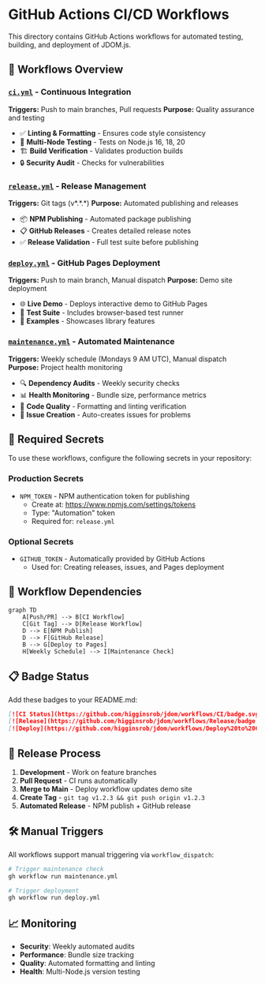 # GitHub Actions CI/CD Workflows

This directory contains GitHub Actions workflows for automated testing, building, and deployment of JDOM.js.

## 🚀 Workflows Overview

### [`ci.yml`](./ci.yml) - Continuous Integration

**Triggers:** Push to main branches, Pull requests
**Purpose:** Quality assurance and testing

-   ✅ **Linting & Formatting** - Ensures code style consistency
-   🧪 **Multi-Node Testing** - Tests on Node.js 16, 18, 20
-   🏗️ **Build Verification** - Validates production builds
-   🔒 **Security Audit** - Checks for vulnerabilities

### [`release.yml`](./release.yml) - Release Management

**Triggers:** Git tags (v*.*.\*)
**Purpose:** Automated publishing and releases

-   📦 **NPM Publishing** - Automated package publishing
-   📋 **GitHub Releases** - Creates detailed release notes
-   ✅ **Release Validation** - Full test suite before publishing

### [`deploy.yml`](./deploy.yml) - GitHub Pages Deployment

**Triggers:** Push to main branch, Manual dispatch
**Purpose:** Demo site deployment

-   🌐 **Live Demo** - Deploys interactive demo to GitHub Pages
-   📱 **Test Suite** - Includes browser-based test runner
-   🎯 **Examples** - Showcases library features

### [`maintenance.yml`](./maintenance.yml) - Automated Maintenance

**Triggers:** Weekly schedule (Mondays 9 AM UTC), Manual dispatch
**Purpose:** Project health monitoring

-   🔍 **Dependency Audits** - Weekly security checks
-   📊 **Health Monitoring** - Bundle size, performance metrics
-   🎨 **Code Quality** - Formatting and linting verification
-   🚨 **Issue Creation** - Auto-creates issues for problems

## 🔧 Required Secrets

To use these workflows, configure the following secrets in your repository:

### Production Secrets

-   `NPM_TOKEN` - NPM authentication token for publishing
    -   Create at: https://www.npmjs.com/settings/tokens
    -   Type: "Automation" token
    -   Required for: `release.yml`

### Optional Secrets

-   `GITHUB_TOKEN` - Automatically provided by GitHub Actions
    -   Used for: Creating releases, issues, and Pages deployment

## 🎯 Workflow Dependencies

```mermaid
graph TD
    A[Push/PR] --> B[CI Workflow]
    C[Git Tag] --> D[Release Workflow]
    D --> E[NPM Publish]
    D --> F[GitHub Release]
    B --> G[Deploy to Pages]
    H[Weekly Schedule] --> I[Maintenance Check]
```

## 📋 Badge Status

Add these badges to your README.md:

```markdown
[![CI Status](https://github.com/higginsrob/jdom/workflows/CI/badge.svg)](https://github.com/higginsrob/jdom/actions/workflows/ci.yml)
[![Release](https://github.com/higginsrob/jdom/workflows/Release/badge.svg)](https://github.com/higginsrob/jdom/actions/workflows/release.yml)
[![Deploy](https://github.com/higginsrob/jdom/workflows/Deploy%20to%20GitHub%20Pages/badge.svg)](https://github.com/higginsrob/jdom/actions/workflows/deploy.yml)
```

## 🚀 Release Process

1. **Development** - Work on feature branches
2. **Pull Request** - CI runs automatically
3. **Merge to Main** - Deploy workflow updates demo site
4. **Create Tag** - `git tag v1.2.3 && git push origin v1.2.3`
5. **Automated Release** - NPM publish + GitHub release

## 🛠️ Manual Triggers

All workflows support manual triggering via `workflow_dispatch`:

```bash
# Trigger maintenance check
gh workflow run maintenance.yml

# Trigger deployment
gh workflow run deploy.yml
```

## 📈 Monitoring

-   **Security**: Weekly automated audits
-   **Performance**: Bundle size tracking
-   **Quality**: Automated formatting and linting
-   **Health**: Multi-Node.js version testing
